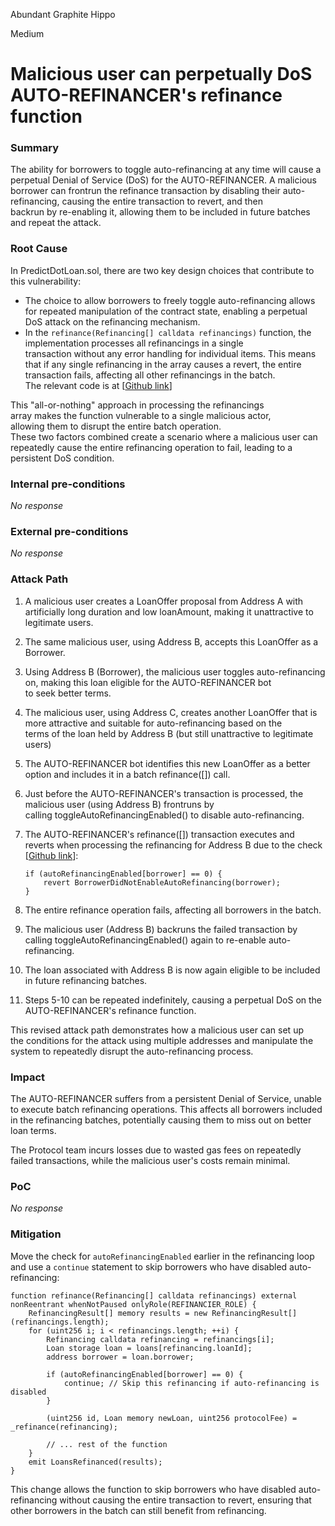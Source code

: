 Abundant Graphite Hippo

Medium

# Malicious user can perpetually DoS AUTO-REFINANCER's refinance function

### Summary

The ability for borrowers to toggle auto-refinancing at any time will cause a perpetual Denial of Service (DoS) for the AUTO-REFINANCER. A malicious borrower can frontrun the refinance transaction by disabling their auto-refinancing, causing the entire transaction to revert, and then backrun by re-enabling it, allowing them to be included in future batches and repeat the attack.

### Root Cause

In PredictDotLoan.sol, there are two key design choices that contribute to this vulnerability:

- The choice to allow borrowers to freely toggle auto-refinancing allows for repeated manipulation of the contract state, enabling a perpetual DoS attack on the refinancing mechanism.
- In the `refinance(Refinancing[] calldata refinancings)` function, the implementation processes all refinancings in a single transaction without any error handling for individual items. This means that if any single refinancing in the array causes a revert, the entire transaction fails, affecting all other refinancings in the batch. The relevant code is at [[Github link](https://github.com/sherlock-audit/2024-09-predict-fun/blob/41e70f9eed3f00dd29aba4038544150f5b35dccb/predict-dot-loan/contracts/PredictDotLoan.sol#L500)]

This "all-or-nothing" approach in processing the refinancings array makes the function vulnerable to a single malicious actor, allowing them to disrupt the entire batch operation. These two factors combined create a scenario where a malicious user can repeatedly cause the entire refinancing operation to fail, leading to a persistent DoS condition.

### Internal pre-conditions

_No response_

### External pre-conditions

_No response_

### Attack Path

1. A malicious user creates a LoanOffer proposal from Address A with artificially long duration and low loanAmount, making it unattractive to legitimate users.
2. The same malicious user, using Address B, accepts this LoanOffer as a Borrower.
3. Using Address B (Borrower), the malicious user toggles auto-refinancing on, making this loan eligible for the AUTO-REFINANCER bot to seek better terms.
4. The malicious user, using Address C, creates another LoanOffer that is more attractive and suitable for auto-refinancing based on the terms of the loan held by Address B (but still unattractive to legitimate users)
5. The AUTO-REFINANCER bot identifies this new LoanOffer as a better option and includes it in a batch refinance([]) call.
6. Just before the AUTO-REFINANCER's transaction is processed, the malicious user (using Address B) frontruns by calling toggleAutoRefinancingEnabled() to disable auto-refinancing.
7. The AUTO-REFINANCER's refinance([]) transaction executes and reverts when processing the refinancing for Address B due to the check [[Github link](https://github.com/sherlock-audit/2024-09-predict-fun/blob/41e70f9eed3f00dd29aba4038544150f5b35dccb/predict-dot-loan/contracts/PredictDotLoan.sol#L512-L514)]:
    
    ```solidity
    if (autoRefinancingEnabled[borrower] == 0) {
    	revert BorrowerDidNotEnableAutoRefinancing(borrower);
    }
    ```
    
8. The entire refinance operation fails, affecting all borrowers in the batch.
9. The malicious user (Address B) backruns the failed transaction by calling toggleAutoRefinancingEnabled() again to re-enable auto-refinancing.
10. The loan associated with Address B is now again eligible to be included in future refinancing batches.
11. Steps 5-10 can be repeated indefinitely, causing a perpetual DoS on the AUTO-REFINANCER's refinance function.

This revised attack path demonstrates how a malicious user can set up the conditions for the attack using multiple addresses and manipulate the system to repeatedly disrupt the auto-refinancing process.

### Impact

The AUTO-REFINANCER suffers from a persistent Denial of Service, unable to execute batch refinancing operations. This affects all borrowers included in the refinancing batches, potentially causing them to miss out on better loan terms. 

The Protocol team incurs losses due to wasted gas fees on repeatedly failed transactions, while the malicious user's costs remain minimal.

### PoC

_No response_

### Mitigation

Move the check for `autoRefinancingEnabled` earlier in the refinancing loop and use a `continue` statement to skip borrowers who have disabled auto-refinancing:

```solidity
function refinance(Refinancing[] calldata refinancings) external nonReentrant whenNotPaused onlyRole(REFINANCIER_ROLE) {
    RefinancingResult[] memory results = new RefinancingResult[](refinancings.length);
    for (uint256 i; i < refinancings.length; ++i) {
        Refinancing calldata refinancing = refinancings[i];
        Loan storage loan = loans[refinancing.loanId];
        address borrower = loan.borrower;
        
        if (autoRefinancingEnabled[borrower] == 0) {
            continue; // Skip this refinancing if auto-refinancing is disabled
        }
        
        (uint256 id, Loan memory newLoan, uint256 protocolFee) = _refinance(refinancing);
        
        // ... rest of the function
    }
    emit LoansRefinanced(results);
}
```

This change allows the function to skip borrowers who have disabled auto-refinancing without causing the entire transaction to revert, ensuring that other borrowers in the batch can still benefit from refinancing.